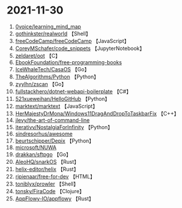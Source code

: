 # 2021-11-30

1. [0voice/learning_mind_map](https://github.com/0voice/learning_mind_map) 
2. [gothinkster/realworld](https://github.com/gothinkster/realworld) 【Shell】
3. [freeCodeCamp/freeCodeCamp](https://github.com/freeCodeCamp/freeCodeCamp) 【JavaScript】
4. [CoreyMSchafer/code_snippets](https://github.com/CoreyMSchafer/code_snippets) 【JupyterNotebook】
5. [zeldaret/oot](https://github.com/zeldaret/oot) 【C】
6. [EbookFoundation/free-programming-books](https://github.com/EbookFoundation/free-programming-books) 
7. [IceWhaleTech/CasaOS](https://github.com/IceWhaleTech/CasaOS) 【Go】
8. [TheAlgorithms/Python](https://github.com/TheAlgorithms/Python) 【Python】
9. [zyylhn/zscan](https://github.com/zyylhn/zscan) 【Go】
10. [fullstackhero/dotnet-webapi-boilerplate](https://github.com/fullstackhero/dotnet-webapi-boilerplate) 【C#】
11. [521xueweihan/HelloGitHub](https://github.com/521xueweihan/HelloGitHub) 【Python】
12. [marktext/marktext](https://github.com/marktext/marktext) 【JavaScript】
13. [HerMajestyDrMona/Windows11DragAndDropToTaskbarFix](https://github.com/HerMajestyDrMona/Windows11DragAndDropToTaskbarFix) 【C++】
14. [jlevy/the-art-of-command-line](https://github.com/jlevy/the-art-of-command-line) 
15. [iterativv/NostalgiaForInfinity](https://github.com/iterativv/NostalgiaForInfinity) 【Python】
16. [sindresorhus/awesome](https://github.com/sindresorhus/awesome) 
17. [beurtschipper/Depix](https://github.com/beurtschipper/Depix) 【Python】
18. [microsoft/NUWA](https://github.com/microsoft/NUWA) 
19. [drakkan/sftpgo](https://github.com/drakkan/sftpgo) 【Go】
20. [AleoHQ/snarkOS](https://github.com/AleoHQ/snarkOS) 【Rust】
21. [helix-editor/helix](https://github.com/helix-editor/helix) 【Rust】
22. [ripienaar/free-for-dev](https://github.com/ripienaar/free-for-dev) 【HTML】
23. [toniblyx/prowler](https://github.com/toniblyx/prowler) 【Shell】
24. [tonsky/FiraCode](https://github.com/tonsky/FiraCode) 【Clojure】
25. [AppFlowy-IO/appflowy](https://github.com/AppFlowy-IO/appflowy) 【Rust】
